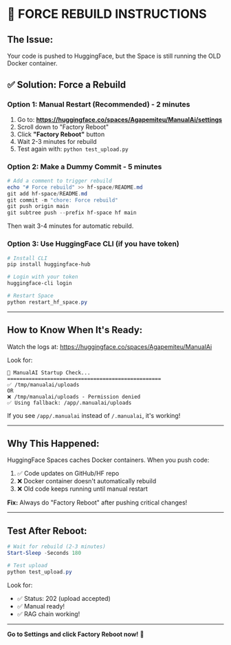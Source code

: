 # 🔄 FORCE REBUILD INSTRUCTIONS

## The Issue:
Your code is pushed to HuggingFace, but the Space is still running the OLD Docker container.

## ✅ Solution: Force a Rebuild

### Option 1: Manual Restart (Recommended) - 2 minutes
1. Go to: **https://huggingface.co/spaces/Agapemiteu/ManualAi/settings**
2. Scroll down to "Factory Reboot"
3. Click **"Factory Reboot"** button
4. Wait 2-3 minutes for rebuild
5. Test again with: `python test_upload.py`

### Option 2: Make a Dummy Commit - 5 minutes
```powershell
# Add a comment to trigger rebuild
echo "# Force rebuild" >> hf-space/README.md
git add hf-space/README.md
git commit -m "chore: Force rebuild"
git push origin main
git subtree push --prefix hf-space hf main
```
Then wait 3-4 minutes for automatic rebuild.

### Option 3: Use HuggingFace CLI (if you have token)
```powershell
# Install CLI
pip install huggingface-hub

# Login with your token
huggingface-cli login

# Restart Space
python restart_hf_space.py
```

---

## How to Know When It's Ready:

Watch the logs at: https://huggingface.co/spaces/Agapemiteu/ManualAi

Look for:
```
🚀 ManualAI Startup Check...
==================================================
✅ /tmp/manualai/uploads
OR
❌ /tmp/manualai/uploads - Permission denied
✅ Using fallback: /app/.manualai/uploads
```

If you see `/app/.manualai` instead of `/.manualai`, it's working!

---

## Why This Happened:

HuggingFace Spaces caches Docker containers. When you push code:
1. ✅ Code updates on GitHub/HF repo
2. ❌ Docker container doesn't automatically rebuild
3. ❌ Old code keeps running until manual restart

**Fix:** Always do "Factory Reboot" after pushing critical changes!

---

## Test After Reboot:

```powershell
# Wait for rebuild (2-3 minutes)
Start-Sleep -Seconds 180

# Test upload
python test_upload.py
```

Look for:
- ✅ Status: 202 (upload accepted)
- ✅ Manual ready!
- ✅ RAG chain working!

---

**Go to Settings and click Factory Reboot now!** 🚀
